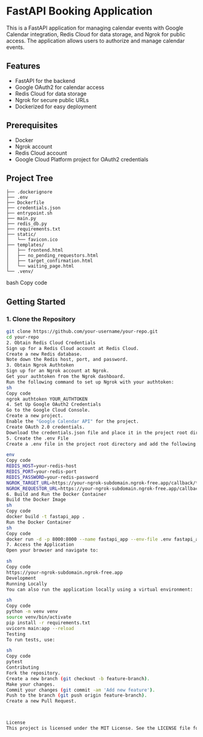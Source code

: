 # FastAPI Booking Application

This is a FastAPI application for managing calendar events with Google Calendar integration, Redis Cloud for data storage, and Ngrok for public access. The application allows users to authorize and manage calendar events.

## Features

- FastAPI for the backend
- Google OAuth2 for calendar access
- Redis Cloud for data storage
- Ngrok for secure public URLs
- Dockerized for easy deployment

## Prerequisites

- Docker
- Ngrok account
- Redis Cloud account
- Google Cloud Platform project for OAuth2 credentials

## Project Tree

```plaintext
├── .dockerignore
├── .env
├── Dockerfile
├── credentials.json
├── entrypoint.sh
├── main.py
├── redis_db.py
├── requirements.txt
├── static/
│   └── favicon.ico
├── templates/
│   ├── frontend.html
│   ├── no_pending_requestors.html
│   ├── target_confirmation.html
│   └── waiting_page.html
└── .venv/
```


bash
Copy code

## Getting Started

### 1. Clone the Repository

```sh
git clone https://github.com/your-username/your-repo.git
cd your-repo
2. Obtain Redis Cloud Credentials
Sign up for a Redis Cloud account at Redis Cloud.
Create a new Redis database.
Note down the Redis host, port, and password.
3. Obtain Ngrok Authtoken
Sign up for an Ngrok account at Ngrok.
Get your authtoken from the Ngrok dashboard.
Run the following command to set up Ngrok with your authtoken:
sh
Copy code
ngrok authtoken YOUR_AUTHTOKEN
4. Set Up Google OAuth2 Credentials
Go to the Google Cloud Console.
Create a new project.
Enable the "Google Calendar API" for the project.
Create OAuth 2.0 credentials.
Download the credentials.json file and place it in the project root directory.
5. Create the .env File
Create a .env file in the project root directory and add the following environment variables:

env
Copy code
REDIS_HOST=your-redis-host
REDIS_PORT=your-redis-port
REDIS_PASSWORD=your-redis-password
NGROK_TARGET_URL=https://your-ngrok-subdomain.ngrok-free.app/callback/target
NGROK_REQUESTOR_URL=https://your-ngrok-subdomain.ngrok-free.app/callback/requestor
6. Build and Run the Docker Container
Build the Docker Image
sh
Copy code
docker build -t fastapi_app .
Run the Docker Container
sh
Copy code
docker run -d -p 8000:8000 --name fastapi_app --env-file .env fastapi_app
7. Access the Application
Open your browser and navigate to:

sh
Copy code
https://your-ngrok-subdomain.ngrok-free.app
Development
Running Locally
You can also run the application locally using a virtual environment:

sh
Copy code
python -m venv venv
source venv/bin/activate
pip install -r requirements.txt
uvicorn main:app --reload
Testing
To run tests, use:

sh
Copy code
pytest
Contributing
Fork the repository.
Create a new branch (git checkout -b feature-branch).
Make your changes.
Commit your changes (git commit -am 'Add new feature').
Push to the branch (git push origin feature-branch).
Create a new Pull Request.



License
This project is licensed under the MIT License. See the LICENSE file for details.

